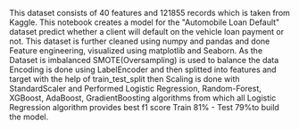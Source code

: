 This dataset consists of 40 features and 121855 records  which is taken from Kaggle.
This notebook creates a model for the "Automobile Loan Default" dataset predict whether a client will default on the vehicle loan payment or not.
This dataset is further cleaned using numpy and pandas and done Feature engineering, visualized using matplotlib and Seaborn. 
As the Dataset is imbalanced SMOTE(Oversampling) is used to balance the data Encoding is done using LabelEncoder and then splitted into features and target with the help of train_test_split then Scaling is done with StandardScaler and Performed Logistic Regression, Random-Forest, XGBoost, AdaBoost, GradientBoosting algorithms from which all Logistic Regression algorithm provides best f1 score Train 81% - Test 79%to build the model.
